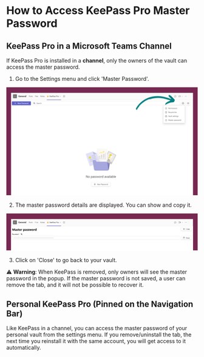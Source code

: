 # How to Access KeePass Pro Master Password

## KeePass Pro in a Microsoft Teams Channel

If KeePass Pro is installed in a **channel**, only the owners of the vault can access the master password.

1. Go to the Settings menu and click 'Master Password'.

![Settings Menu](../../../.vuepress/public/assets/img/teams-pro/keepass-pro/1.png)

2. The master password details are displayed. You can show and copy it.

![Master Password Details](../../../.vuepress/public/assets/img/teams-pro/keepass-pro/master-password.png)

3. Click on 'Close' to go back to your vault.

⚠️ **Warning**: When KeePass is removed, only owners will see the master password in the popup. If the master password is not saved, a user can remove the tab, and it will not be possible to recover it.

## Personal KeePass Pro (Pinned on the Navigation Bar)

Like KeePass in a channel, you can access the master password of your personal vault from the settings menu.
If you remove/uninstall the tab, the next time you reinstall it with the same account, you will get access to it automatically.

<Hubspot />
<Clarity />
<GoogleAnalytics />